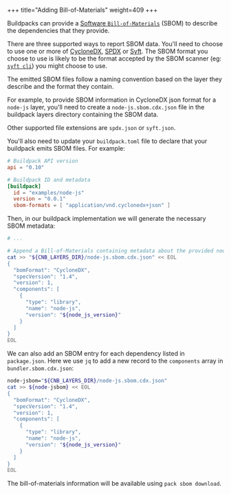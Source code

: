 +++
title="Adding Bill-of-Materials"
weight=409
+++

Buildpacks can provide a [Software `Bill-of-Materials`](https://en.wikipedia.org/wiki/Software_bill_of_materials) (SBOM)
to describe the dependencies that they provide.

There are three supported ways to report SBOM data.
You'll need to choose to use one or more of [CycloneDX](https://cyclonedx.org/), [SPDX](https://spdx.dev/) or [Syft](https://github.com/anchore/syft).
The SBOM format you choose to use is likely to be the format accepted by the SBOM scanner (eg: [`syft cli`](https://github.com/anchore/syft)) you might choose to use.

The emitted SBOM files follow a naming convention based on the layer they describe and the format they contain.

For example, to provide SBOM information in CycloneDX json format for a `node-js` layer,
you'll need to create a `node-js.sbom.cdx.json` file in the buildpack layers directory containing the SBOM data.

Other supported file extensions are `spdx.json` or `syft.json`.

You'll also need to update your `buildpack.toml` file to declare that your buildpack emits SBOM files. For example:

<!-- test:file=node-js-buildpack/buildpack.toml -->
```toml
# Buildpack API version
api = "0.10"

# Buildpack ID and metadata
[buildpack]
  id = "examples/node-js"
  version = "0.0.1"
  sbom-formats = [ "application/vnd.cyclonedx+json" ]
```

Then, in our buildpack implementation we will generate the necessary SBOM metadata:

```bash
# ...

# Append a Bill-of-Materials containing metadata about the provided node-js version
cat >> "${CNB_LAYERS_DIR}/node-js.sbom.cdx.json" << EOL
{
  "bomFormat": "CycloneDX",
  "specVersion": "1.4",
  "version": 1,
  "components": [
    {
      "type": "library",
      "name": "node-js",
      "version": "${node_js_version}"
    }
  ]
}
EOL
```

We can also add an SBOM entry for each dependency listed in `package.json`.  Here we use `jq` to add a new record to the `components` array in `bundler.sbom.cdx.json`:

```bash
node-jsbom="${CNB_LAYERS_DIR}/node-js.sbom.cdx.json"
cat >> ${node-jsbom} << EOL
{
  "bomFormat": "CycloneDX",
  "specVersion": "1.4",
  "version": 1,
  "components": [
    {
      "type": "library",
      "name": "node-js",
      "version": "${node_js_version}"
    }
  ]
}
EOL
```

The bill-of-materials information will be available using `pack sbom download`.
